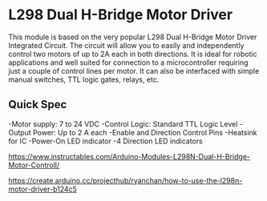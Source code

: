 # L298 Dual H-Bridge Motor Driver

This module is based on the very popular L298 Dual H-Bridge Motor Driver Integrated Circuit. The circuit will allow you to easily and independently control two motors of up to 2A each in both directions. It is ideal for robotic applications and well suited for connection to a microcontroller requiring just a couple of control lines per motor. It can also be interfaced with simple manual switches, TTL logic gates, relays, etc.

## Quick Spec

   -Motor supply: 7 to 24 VDC
   -Control Logic: Standard TTL Logic Level
   -Output Power: Up to 2 A each
   -Enable and Direction Control Pins
   -Heatsink for IC
   -Power-On LED indicator
   -4 Direction LED indicators

https://www.instructables.com/Arduino-Modules-L298N-Dual-H-Bridge-Motor-Controll/

https://create.arduino.cc/projecthub/ryanchan/how-to-use-the-l298n-motor-driver-b124c5